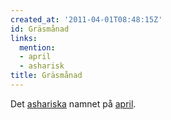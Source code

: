 ```yaml
---
created_at: '2011-04-01T08:48:15Z'
id: Gräsmånad
links:
  mention:
  - april
  - asharisk
title: Gräsmånad
---
```


Det [ashariska] namnet på [april].

  [ashariska]: asharisk
  [april]: april